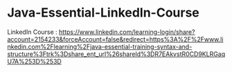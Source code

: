 # Java-Essential-LinkedIn-Course
 LinkedIn Course : https://www.linkedin.com/learning-login/share?account=2154233&forceAccount=false&redirect=https%3A%2F%2Fwww.linkedin.com%2Flearning%2Fjava-essential-training-syntax-and-structure%3Ftrk%3Dshare_ent_url%26shareId%3DR7EAkvstR0CD9KLRGaqU7A%253D%253D
